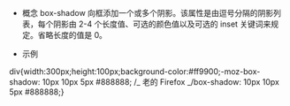 - 概念 box-shadow 向框添加一个或多个阴影。该属性是由逗号分隔的阴影列表，每个阴影由 2-4 个长度值、可选的颜色值以及可选的 inset 关键词来规定。省略长度的值是 0。

- 示例

div{width:300px;height:100px;background-color:#ff9900;-moz-box-shadow: 10px 10px 5px #888888; /_ 老的 Firefox _/box-shadow: 10px 10px 5px #888888;}
